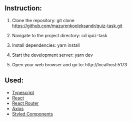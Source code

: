 ## Instruction:

1. Clone the repository:
   git clone https://github.com/mazurenkooleksandr/quiz-task.git

2. Navigate to the project directory:
   cd quiz-task

3. Install dependencies:
   yarn install

4. Start the development server:
   yarn dev

5. Open your web browser and go to:
   http://localhost:5173

## Used:

- [Typescript](https://www.typescriptlang.org/)
- [React](https://react.dev/)
- [React Router](https://reactrouter.com/)
- [Axios](https://axios-http.com/)
- [Styled Components](https://styled-components.com/)
